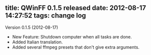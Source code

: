 title: QWinFF 0.1.5 released
date: 2012-08-17 14:27:52
tags: change log
---
Version 0.1.5
(2012-08-17)

- New Feature: Shutdown computer when all tasks are done.
- Added Italian translation.
- Added several ffmpeg presets that don't give extra arguments. 
